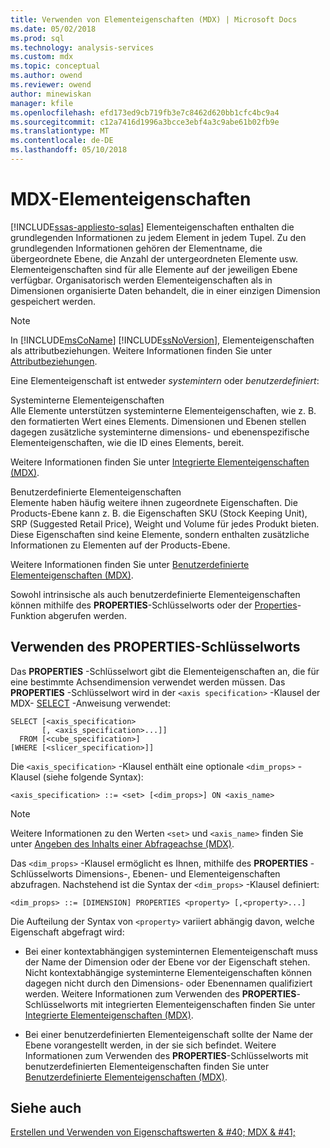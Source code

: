 ```yaml
---
title: Verwenden von Elementeigenschaften (MDX) | Microsoft Docs
ms.date: 05/02/2018
ms.prod: sql
ms.technology: analysis-services
ms.custom: mdx
ms.topic: conceptual
ms.author: owend
ms.reviewer: owend
author: minewiskan
manager: kfile
ms.openlocfilehash: efd173ed9cb719fb3e7c8462d620bb1cfc4bc9a4
ms.sourcegitcommit: c12a7416d1996a3bcce3ebf4a3c9abe61b02fb9e
ms.translationtype: MT
ms.contentlocale: de-DE
ms.lasthandoff: 05/10/2018
---
```

# <a name="mdx-member-properties"></a>MDX-Elementeigenschaften
[!INCLUDE[ssas-appliesto-sqlas](../../../includes/ssas-appliesto-sqlas.md)]
  Elementeigenschaften enthalten die grundlegenden Informationen zu jedem Element in jedem Tupel. Zu den grundlegenden Informationen gehören der Elementname, die übergeordnete Ebene, die Anzahl der untergeordneten Elemente usw. Elementeigenschaften sind für alle Elemente auf der jeweiligen Ebene verfügbar. Organisatorisch werden Elementeigenschaften als in Dimensionen organisierte Daten behandelt, die in einer einzigen Dimension gespeichert werden.  
  
> [!NOTE]  
>  In [!INCLUDE[msCoName](../../../includes/msconame-md.md)] [!INCLUDE[ssNoVersion](../../../includes/ssnoversion-md.md)], Elementeigenschaften als attributbeziehungen. Weitere Informationen finden Sie unter [Attributbeziehungen](../../../analysis-services/multidimensional-models-olap-logical-dimension-objects/attribute-relationships.md).  
  
 Eine Elementeigenschaft ist entweder *systemintern* oder *benutzerdefiniert*:  
  
 Systeminterne Elementeigenschaften  
 Alle Elemente unterstützen systeminterne Elementeigenschaften, wie z. B. den formatierten Wert eines Elements. Dimensionen und Ebenen stellen dagegen zusätzliche systeminterne dimensions- und ebenenspezifische Elementeigenschaften, wie die ID eines Elements, bereit.  
  
 Weitere Informationen finden Sie unter [Integrierte Elementeigenschaften &#40;MDX&#41;](../../../analysis-services/multidimensional-models/mdx/mdx-member-properties-intrinsic-member-properties.md).  
  
 Benutzerdefinierte Elementeigenschaften  
 Elemente haben häufig weitere ihnen zugeordnete Eigenschaften. Die Products-Ebene kann z. B. die Eigenschaften SKU (Stock Keeping Unit), SRP (Suggested Retail Price), Weight und Volume für jedes Produkt bieten. Diese Eigenschaften sind keine Elemente, sondern enthalten zusätzliche Informationen zu Elementen auf der Products-Ebene.  
  
 Weitere Informationen finden Sie unter [Benutzerdefinierte Elementeigenschaften &#40;MDX&#41;](../../../analysis-services/multidimensional-models/mdx/mdx-member-properties-user-defined-member-properties.md).  
  
 Sowohl intrinsische als auch benutzerdefinierte Elementeigenschaften können mithilfe des **PROPERTIES**-Schlüsselworts oder der [Properties](../../../mdx/properties-mdx.md)-Funktion abgerufen werden.  
  
## <a name="using-the-properties-keyword"></a>Verwenden des PROPERTIES-Schlüsselworts  
 Das **PROPERTIES** -Schlüsselwort gibt die Elementeigenschaften an, die für eine bestimmte Achsendimension verwendet werden müssen. Das **PROPERTIES** -Schlüsselwort wird in der `<axis specification>` -Klausel der MDX- [SELECT](../../../mdx/mdx-data-manipulation-select.md) -Anweisung verwendet:  
  
```  
SELECT [<axis_specification>  
       [, <axis_specification>...]]  
  FROM [<cube_specification>]  
[WHERE [<slicer_specification>]]  
```  
  
 Die `<axis_specification>` -Klausel enthält eine optionale `<dim_props>` -Klausel (siehe folgende Syntax):  
  
```  
<axis_specification> ::= <set> [<dim_props>] ON <axis_name>  
```  
  
> [!NOTE]  
>  Weitere Informationen zu den Werten `<set>` und `<axis_name>` finden Sie unter [Angeben des Inhalts einer Abfrageachse &#40;MDX&#41;](../../../analysis-services/multidimensional-models/mdx/mdx-query-and-slicer-axes-specify-the-contents-of-a-query-axis.md).  
  
 Das `<dim_props>` -Klausel ermöglicht es Ihnen, mithilfe des **PROPERTIES** -Schlüsselworts Dimensions-, Ebenen- und Elementeigenschaften abzufragen. Nachstehend ist die Syntax der `<dim_props>` -Klausel definiert:  
  
```  
<dim_props> ::= [DIMENSION] PROPERTIES <property> [,<property>...]  
```  
  
 Die Aufteilung der Syntax von `<property>` variiert abhängig davon, welche Eigenschaft abgefragt wird:  
  
-   Bei einer kontextabhängigen systeminternen Elementeigenschaft muss der Name der Dimension oder der Ebene vor der Eigenschaft stehen. Nicht kontextabhängige systeminterne Elementeigenschaften können dagegen nicht durch den Dimensions- oder Ebenennamen qualifiziert werden. Weitere Informationen zum Verwenden des **PROPERTIES**-Schlüsselworts mit integrierten Elementeigenschaften finden Sie unter [Integrierte Elementeigenschaften &#40;MDX&#41;](../../../analysis-services/multidimensional-models/mdx/mdx-member-properties-intrinsic-member-properties.md).  
  
-   Bei einer benutzerdefinierten Elementeigenschaft sollte der Name der Ebene vorangestellt werden, in der sie sich befindet. Weitere Informationen zum Verwenden des **PROPERTIES**-Schlüsselworts mit benutzerdefinierten Elementeigenschaften finden Sie unter [Benutzerdefinierte Elementeigenschaften &#40;MDX&#41;](../../../analysis-services/multidimensional-models/mdx/mdx-member-properties-user-defined-member-properties.md).  
  
## <a name="see-also"></a>Siehe auch  
 [Erstellen und Verwenden von Eigenschaftswerten & #40; MDX & #41;](http://msdn.microsoft.com/library/0cafb269-03c8-4183-b6e9-220f071e4ef2)  
  
  
